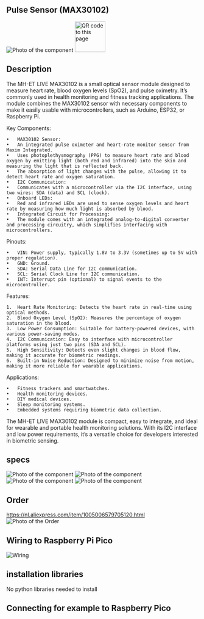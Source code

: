 ## Pulse Sensor (MAX30102)
<img src="MAX30102_Photo.jpg" alt="Photo of the component">
<img src="MAX30102_QR_code.jpg" alt="QR code to this page" width="80" height="80">

## Description
The MH-ET LIVE MAX30102 is a small optical sensor module designed to measure heart rate, blood oxygen levels (SpO2), and pulse oximetry. It’s commonly used in health monitoring and fitness tracking applications. The module combines the MAX30102 sensor with necessary components to make it easily usable with microcontrollers, such as Arduino, ESP32, or Raspberry Pi.

Key Components:

	•	MAX30102 Sensor:
	•	An integrated pulse oximeter and heart-rate monitor sensor from Maxim Integrated.
	•	Uses photoplethysmography (PPG) to measure heart rate and blood oxygen by emitting light (both red and infrared) into the skin and measuring the light that is reflected back.
	•	The absorption of light changes with the pulse, allowing it to detect heart rate and oxygen saturation.
	•	I2C Communication:
	•	Communicates with a microcontroller via the I2C interface, using two wires: SDA (data) and SCL (clock).
	•	Onboard LEDs:
	•	Red and infrared LEDs are used to sense oxygen levels and heart rate by measuring how much light is absorbed by blood.
	•	Integrated Circuit for Processing:
	•	The module comes with an integrated analog-to-digital converter and processing circuitry, which simplifies interfacing with microcontrollers.

Pinouts:

	•	VIN: Power supply, typically 1.8V to 3.3V (sometimes up to 5V with proper regulation).
	•	GND: Ground.
	•	SDA: Serial Data Line for I2C communication.
	•	SCL: Serial Clock Line for I2C communication.
	•	INT: Interrupt pin (optional) to signal events to the microcontroller.

Features:

	1.	Heart Rate Monitoring: Detects the heart rate in real-time using optical methods.
	2.	Blood Oxygen Level (SpO2): Measures the percentage of oxygen saturation in the blood.
	3.	Low Power Consumption: Suitable for battery-powered devices, with various power-saving modes.
	4.	I2C Communication: Easy to interface with microcontroller platforms using just two pins (SDA and SCL).
	5.	High Sensitivity: Detects even slight changes in blood flow, making it accurate for biometric readings.
	6.	Built-in Noise Reduction: Designed to minimize noise from motion, making it more reliable for wearable applications.

Applications:

	•	Fitness trackers and smartwatches.
	•	Health monitoring devices.
	•	DIY medical devices.
	•	Sleep monitoring systems.
	•	Embedded systems requiring biometric data collection.

The MH-ET LIVE MAX30102 module is compact, easy to integrate, and ideal for wearable and portable health monitoring solutions. With its I2C interface and low power requirements, it’s a versatile choice for developers interested in biometric sensing.

## specs
<img src="MAX30102_Specs_01.jpg" alt="Photo of the component">
<img src="MAX30102_Specs_02.jpg" alt="Photo of the component">
<img src="MAX30102_Specs_03.jpg" alt="Photo of the component">
<img src="MAX30102_Specs_04.jpg" alt="Photo of the component">

## Order
<a href="https://nl.aliexpress.com/item/1005006579705120.html">https://nl.aliexpress.com/item/1005006579705120.html</a>
<img src="MAX30102_Order.jpg" alt="Photo of the Order">

## Wiring to Raspberry Pi Pico

<img src="MAX30102_Wiring.jpg" alt="Wiring" >


## installation libraries

No python libraries needed to install

## Connecting for example to Raspberry Pico



